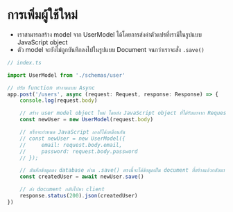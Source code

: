 
# การเพิ่มผู้ใช้ใหม่

- เราสามารถสร้าง model จาก UserModel ได้โดยการส่งค่าตัวแปรที่เรามีในรูปแบบ JavaScript object 
- ตัว model จะยังไม่ถูกบันทึกลงไปในรูปแบบ Document จนกว่าเราจะสั่ง `.save()`

```ts
// index.ts

import UserModel from './schemas/user'

// ปรับ function ทำงานแบบ Async
app.post('/users', async (request: Request, response: Response) => {
    console.log(request.body)

    // สร้าง user model object ใหม่ โดยส่ง JavaScript object ที่ได้รับมาจาก Request
    const newUser = new UserModel(request.body)

    // หรือจะกำหนด JavaScript เองก็ได้เหมือนกัน
    // const newUser = new UserModel({
    //     email: request.body.email,
    //     password: request.body.password
    // });

    // บันทึกข้อมูลลง database ผ่าน .save() ตรงนี้จะได้ข้อมูลเป็น document ที่สร้างแล้วกลับมา
    const createdUser = await newUser.save()

    // ส่ง document กลับไปหา client
    response.status(200).json(createdUser)
})
```